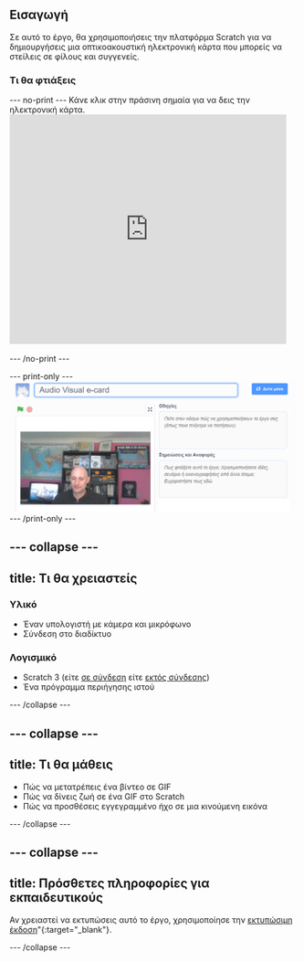 ## Εισαγωγή

Σε αυτό το έργο, θα χρησιμοποιήσεις την πλατφόρμα Scratch για να δημιουργήσεις μια οπτικοακουστική ηλεκτρονική κάρτα που μπορείς να στείλεις σε φίλους και συγγενείς.

### Τι θα φτιάξεις

--- no-print --- Κάνε κλικ στην πράσινη σημαία για να δεις την ηλεκτρονική κάρτα. <iframe src="https://scratch.mit.edu/projects/385557938/embed" allowtransparency="true" width="485" height="402" frameborder="0" scrolling="no" allowfullscreen mark="crwd-mark"></iframe>

--- /no-print ---

--- print-only --- ![Complete project](images/showcase_static.png) --- /print-only ---

--- collapse ---
---
title: Τι θα χρειαστείς
---
### Υλικό

- Έναν υπολογιστή με κάμερα και μικρόφωνο
- Σύνδεση στο διαδίκτυο

### Λογισμικό

- Scratch 3 (είτε [σε σύνδεση](http://rpf.io/scratchon) είτε [εκτός σύνδεσης](http://rpf.io/scratchoff))
- Ένα πρόγραμμα περιήγησης ιστού

--- /collapse ---

--- collapse ---
---
title: Τι θα μάθεις
---

- Πώς να μετατρέπεις ένα βίντεο σε GIF
- Πώς να δίνεις ζωή σε ένα GIF στο Scratch
- Πώς να προσθέσεις εγγεγραμμένο ήχο σε μια κινούμενη εικόνα

--- /collapse ---

--- collapse ---
---
title: Πρόσθετες πληροφορίες για εκπαιδευτικούς
---

Αν χρειαστεί να εκτυπώσεις αυτό το έργο, χρησιμοποίησε την [εκτυπώσιμη έκδοση](https://projects.raspberrypi.org/en/projects/av-e-card/print)"{:target="_blank"}.

--- /collapse ---
